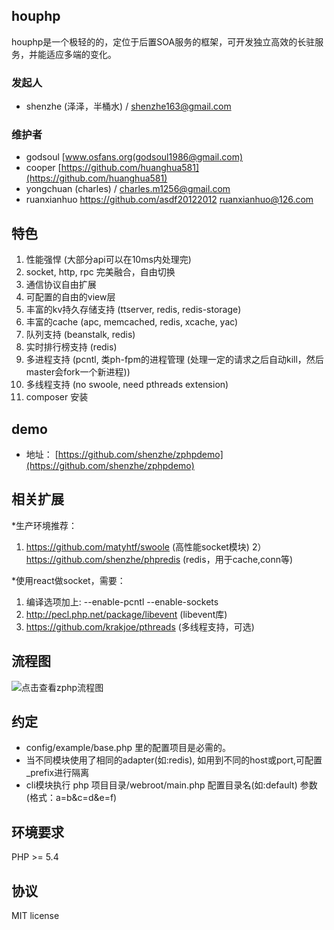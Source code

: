 ## houphp

houphp是一个极轻的的，定位于后置SOA服务的框架，可开发独立高效的长驻服务，并能适应多端的变化。

### 发起人

* shenzhe (泽泽，半桶水) / shenzhe163@gmail.com

### 维护者

* godsoul [www.osfans.org(godsoul1986@gmail.com)
* cooper [https://github.com/huanghua581](https://github.com/huanghua581)
* yongchuan (charles) / charles.m1256@gmail.com
* ruanxianhuo  https://github.com/asdf20122012 ruanxianhuo@126.com


## 特色

1) 性能强悍 (大部分api可以在10ms内处理完)
2) socket, http, rpc 完美融合，自由切换
3) 通信协议自由扩展 
4) 可配置的自由的view层
5) 丰富的kv持久存储支持 (ttserver, redis, redis-storage)
6) 丰富的cache (apc, memcached, redis, xcache, yac)
7) 队列支持  (beanstalk, redis)
8) 实时排行榜支持 (redis)
9) 多进程支持 (pcntl, 类ph-fpm的进程管理 (处理一定的请求之后自动kill，然后master会fork一个新进程))
10) 多线程支持 (no swoole, need pthreads extension)
11) composer 安装

## demo

* 地址： [https://github.com/shenzhe/zphpdemo](https://github.com/shenzhe/zphpdemo)

## 相关扩展

*生产环境推荐：

1) https://github.com/matyhtf/swoole  (高性能socket模块)
2）https://github.com/shenzhe/phpredis    (redis，用于cache,conn等)

*使用react做socket，需要：

1) 编译选项加上: --enable-pcntl --enable-sockets
2) http://pecl.php.net/package/libevent   (libevent库)
3) https://github.com/krakjoe/pthreads     (多线程支持，可选)

## 流程图

![点击查看zphp流程图](https://raw.github.com/shenzhe/zphp/master/zphp_jg.jpg "zphp流程图") 

## 约定

- config/example/base.php 里的配置项目是必需的。
- 当不同模块使用了相同的adapter(如:redis), 如用到不同的host或port,可配置_prefix进行隔离
- cli模块执行 php 项目目录/webroot/main.php 配置目录名(如:default) 参数(格式：a=b\&c=d\&e=f)
    
## 环境要求

PHP >= 5.4

## 协议

MIT license
